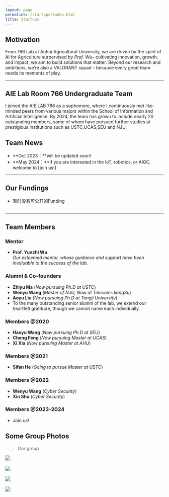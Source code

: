 ```yaml
---
layout: page
permalink: /startups/index.html
title: Startups
---
```


## Motivation

From 766 Lab at Anhui Agricultural University, we are driven by the spirit of AI for Agriculture surpervised by _Prof. Wu_– cultivating innovation, growth, and impact, we aim to build solutions that matter. Beyond our research and ambitions, we’re also a VALORANT squad – because every great team needs its moments of play.<br>

---

## AIE Lab Room 766 Undergraduate Team

I joined the AIE LAB 766 as a sophomore, where I continuously met like-minded peers from various majors within the School of Information and Artificial Intelligence. By 2024, the team has grown to include nearly 20 outstanding members, some of whom have pursued further studies at prestigious institutions such as USTC,UCAS,SEU and NJU.<br>

## Team News

<!-- - **Jan 2024：**Our team won the Finalist Award (Top 3%) in China International College Students’ Innovation Competition.
- **Sep 2023：**Our work [DefenderIoT](https://fzuiot.site/) has been reported by [Youth of FZU (in Chinese)](https://mp.weixin.qq.com/s/MF2NJQtEHsVwsm8Ym-l7Gg).
- **Aug 2023：**Our team won the Best Technology Award (Top 1%) in National Youth Science Innovation Project Competition.
- **June 2023：**Our team won a national undergraduate research training grant (about $3000). -->
- **Oct 2023：**will be updated soon!
- **May 2024：**If you are interested in the IoT, robotics, or AIGC, welcome to [join us!]<br>

---

## Our Fundings

<!-- - Project: DefenderIoT — Leading the New Generation of Industrial Inspection<br>**Funding $2000** (Grant No. 20230357)<br>China International College Students’ Innovation Competition Award<br>Project Leader & Product Manager (2024)<br><br>
- Project: Industrial Inspection System based on Intelligent IoT and Bionic Quadruped Robot<br>**Funding $3000** (Grant No. 202310386056)<br>China National Undergraduate Innovation and Entrepreneurship Training Program<br>Project Leader & Student Investigator (2023-2024)<br><br>
- Project: Community Monitoring System based on Smart IoT and Inspection Vehicle<br>**Funding $1000** (Grant No. 2023080208)<br>National Youth Science Innovation Project Competition Award<br>Project Leader & Student Investigator (2023)<br><br> -->
- 暂时没有可公开的Funding<br><br>

---

## Team Members

### **Mentor**
- **Prof. Yunzhi Wu**  
  _Our esteemed mentor, whose guidance and support have been invaluable to the success of the lab._

### **Alumni & Co-founders**  
- **Zhiyu Ma** (*Now pursuing Ph.D at USTC*)  
- **Wenyu Wang** (*Master of NJU, Now at Telecom-JiangSu*)  
- **Aoyu Liu** (*Now pursuing Ph.D at Tongji University*)  
- To the many outstanding senior alumni of the lab, we extend our heartfelt gratitude, though we cannot name each individually.

### **Members @2020**  
- **Haoyu Wang** (*Now pursuing Ph.D at SEU*)  
- **Cheng Feng** (*Now pursuing Master at UCAS*)  
- **Xi Xia** (*Now pursuing Master at AHU*)  

### **Members @2021**  
- **Sifan He** (*Going to pursue Master at USTC*)  

### **Members @2022**  
- **Wenyu Wang** (*Cyber Security*)  
- **Xin Shu** (*Cyber Security*)  

### **Members @2023-2024**  
- Join us!

## Some Group Photos

> Our group

<div>
<img src="https://lancelot-wy.github.io/images/teams/3.jpg">
</div>
<br>

<div>
<img src="https://lancelot-wy.github.io/images/teams/766_1.jpg">
</div>
<br>

<div>
<img src="https://lancelot-wy.github.io/images/teams/4.jpg">
</div>
<br>

<div>
<img src="https://lancelot-wy.github.io/images/teams/6.jpg">
</div>
<br>

